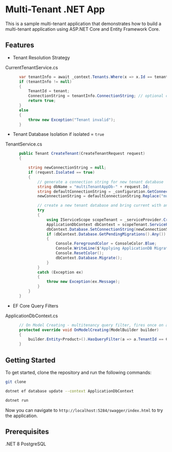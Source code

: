 # Multi-Tenant .NET App

This is a sample multi-tenant application that demonstrates how to build a multi-tenant application using ASP.NET Core and Entity Framework Core.

## Features

- Tenant Resolution Strategy


CurrentTenantService.cs
```cs
      var tenantInfo = await _context.Tenants.Where(x => x.Id == tenant).FirstOrDefaultAsync(); // check if tenant exists
      if (tenantInfo != null)
      {
          TenantId = tenant;
          ConnectionString = tenantInfo.ConnectionString; // optional connection string per tenant (can be null to use default database)
          return true;
      }
      else
      {
          throw new Exception("Tenant invalid"); 
      }
```

- Tenant Database Isolation if isolated = `true`

TenantService.cs
```cs
      public Tenant CreateTenant(CreateTenantRequest request)
      {

          string newConnectionString = null;
          if (request.Isolated == true)
          {
              // generate a connection string for new tenant database
              string dbName = "multiTenantAppDb-" + request.Id;
              string defaultConnectionString = _configuration.GetConnectionString("DefaultConnection");
              newConnectionString = defaultConnectionString.Replace("multi-tenant", dbName);

              // create a new tenant database and bring current with any pending migrations from ApplicationDbContext
              try
              {
                  using IServiceScope scopeTenant = _serviceProvider.CreateScope();
                  ApplicationDbContext dbContext = scopeTenant.ServiceProvider.GetRequiredService<ApplicationDbContext>();
                  dbContext.Database.SetConnectionString(newConnectionString);
                  if (dbContext.Database.GetPendingMigrations().Any())
                  {
                      Console.ForegroundColor = ConsoleColor.Blue;
                      Console.WriteLine($"Applying ApplicationDB Migrations for New '{request.Id}' tenant.");
                      Console.ResetColor();
                      dbContext.Database.Migrate();
                  }
              }
              catch (Exception ex)
              {
                  throw new Exception(ex.Message);
              }
          }
      }
```

- EF Core Query Filters

ApplicationDbContext.cs
```cs
      // On Model Creating - multitenancy query filter, fires once on app start
      protected override void OnModelCreating(ModelBuilder builder)
      {
          builder.Entity<Product>().HasQueryFilter(a => a.TenantId == CurrentTenantId);
      }
```

## Getting Started

To get started, clone the repository and run the following commands:

```bash
git clone
```

```bash
dotnet ef database update --context ApplicationDbContext
```

```bash
dotnet run
```

Now you can navigate to `http://localhost:5284/swagger/index.html` to try the application.

## Prerequisites

.NET 8
PostgreSQL